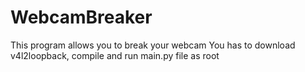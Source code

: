 # WebcamBreaker
This program allows you to break your webcam
You has to download v4l2loopback, compile and run main.py file as root
